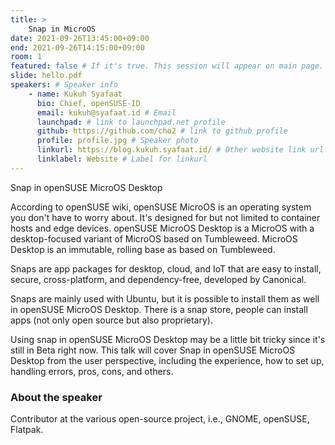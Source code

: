 ```yaml
---
title: >
    Snap in MicroOS 
date: 2021-09-26T13:45:00+09:00
end: 2021-09-26T14:15:00+09:00
room: 1
featured: false # If it's true. This session will appear on main page.
slide: hello.pdf
speakers: # Speaker info
    - name: Kukuh Syafaat
      bio: Chief, openSUSE-ID
      email: kukuh@syafaat.id # Email
      launchpad: # link to launchpad.net profile
      github: https://github.com/cho2 # link to github profile
      profile: profile.jpg # Speaker photo
      linkurl: https://blog.kukuh.syafaat.id/ # Other website link url
      linklabel: Website # Label for linkurl
---
```

Snap in openSUSE MicroOS Desktop

According to openSUSE wiki, openSUSE MicroOS is an operating system you don't have to worry about. It's designed for but not limited to container hosts and edge devices. openSUSE MicroOS Desktop is a MicroOS with a desktop-focused variant of MicroOS based on Tumbleweed. MicroOS Desktop is an immutable, rolling base as based on Tumbleweed.

Snaps are app packages for desktop, cloud, and IoT that are easy to install, secure, cross-platform, and dependency-free, developed by Canonical.

Snaps are mainly used with Ubuntu, but it is possible to install them as well in openSUSE MicroOS Desktop. There is a snap store, people can install apps (not only open source but also proprietary).

Using snap in openSUSE MicroOS Desktop may be a little bit tricky since it's still in Beta right now. This talk will cover Snap in openSUSE MicroOS Desktop from the user perspective, including the experience, how to set up, handling errors, pros, cons, and others.

### About the speaker
Contributor at the various open-source project, i.e., GNOME, openSUSE, Flatpak.
